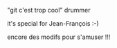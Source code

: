 "git c'est trop cool" 
drummer

it's special for Jean-François :-)

encore des modifs pour s'amuser !!!